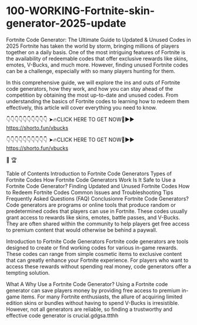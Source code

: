 # 100-WORKING-Fortnite-skin-generator-2025-update


Fortnite Code Generator: The Ultimate Guide to Updated & Unused Codes in 2025
Fortnite has taken the world by storm, bringing millions of players together on a daily basis. One of the most intriguing features of Fortnite is the availability of redeemable codes that offer exclusive rewards like skins, emotes, V-Bucks, and much more. However, finding unused Fortnite codes can be a challenge, especially with so many players hunting for them.

In this comprehensive guide, we will explore the ins and outs of Fortnite code generators, how they work, and how you can stay ahead of the competition by obtaining the most up-to-date and unused codes. From understanding the basics of Fortnite codes to learning how to redeem them effectively, this article will cover everything you need to know.

👇👇👇👇👇👇👇👇👇👇
➤🔥CLICK HERE TO GET NOW🔴►► https://shorto.fun/vbucks

👇👇👇👇👇👇👇👇👇👇
➤🔥CLICK HERE TO GET NOW🔴►► https://shorto.fun/vbucks


🚀 🏆

Table of Contents
Introduction to Fortnite Code Generators
Types of Fortnite Codes
How Fortnite Code Generators Work
Is It Safe to Use a Fortnite Code Generator?
Finding Updated and Unused Fortnite Codes
How to Redeem Fortnite Codes
Common Issues and Troubleshooting Tips
Frequently Asked Questions (FAQ)
Conclusionre Fortnite Code Generators?
Code generators are programs or online tools that produce random or predetermined codes that players can use in Fortnite. These codes usually grant access to rewards like skins, emotes, battle passes, and V-Bucks. They are often shared within the community to help players get free access to premium content that would otherwise be behind a paywall.

Introduction to Fortnite Code Generators
Fortnite code generators are tools designed to create or find working codes for various in-game rewards. These codes can range from simple cosmetic items to exclusive content that can greatly enhance your Fortnite experience. For players who want to access these rewards without spending real money, code generators offer a tempting solution.

What A
Why Use a Fortnite Code Generator?
Using a Fortnite code generator can save players money by providing free access to premium in-game items. For many Fortnite enthusiasts, the allure of acquiring limited edition skins or bundles without having to spend V-Bucks is irresistible. However, not all generators are reliable, so finding a trustworthy and effective code generator is crucial.gdgsa.ttthh



